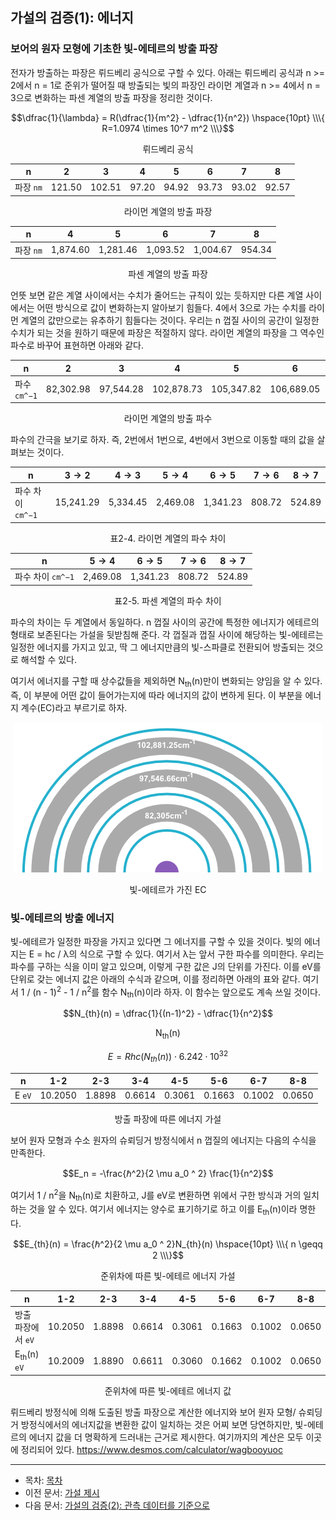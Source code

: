 ## 가설의 검증(1): 에너지

### 보어의 원자 모형에 기초한 빛-에테르의 방출 파장

전자가 방출하는 파장은 뤼드베리 공식으로 구할 수 있다. 아래는 뤼드베리 공식과 n >= 2에서 n = 1로 준위가 떨어질 때 방출되는 빛의 파장인 라이먼 계열과 n >= 4에서 n = 3으로 변화하는 파센 계열의 방출 파장을 정리한 것이다.

$$\dfrac{1}{\lambda} = R(\dfrac{1}{m^2} - \dfrac{1}{n^2}) \hspace{10pt} \\\{ R=1.0974 \times 10^7 m^2 \\\}$$

<p align="center">뤼드베리 공식</p>

| n | 2 | 3 | 4 | 5 | 6 | 7 | 8 |
|--|--|--|--|--|--|--|--|
| 파장 `nm` | 121.50 | 102.51 | 97.20 | 94.92 | 93.73 | 93.02 | 92.57 |

<p align="center">라이먼 계열의 방출 파장</p>

| n | 4 | 5 | 6 | 7 | 8 |
|--|--|--|--|--|--|
| 파장 `nm` | 1,874.60 | 1,281.46 | 1,093.52 | 1,004.67 | 954.34 |

<p align="center">파센 계열의 방출 파장</p>

언뜻 보면 같은 계열 사이에서는 수치가 줄어드는 규칙이 있는 듯하지만 다른 계열 사이에서는 어떤 방식으로 값이 변화하는지 알아보기 힘들다. 4에서 3으로 가는 수치를 라이먼 계열의 값만으로는 유추하기 힘들다는 것이다. 우리는 n 껍질 사이의 공간이 일정한 수치가 되는 것을 원하기 때문에 파장은 적절하지 않다. 라이먼 계열의 파장을 그 역수인 파수로 바꾸어 표현하면 아래와 같다.

| n | 2 | 3 | 4 | 5 | 6 | 7 | 8 |
|--|--|--|--|--|--|--|--|
| 파수 `cm^−1` | 82,302.98 | 97,544.28 | 102,878.73 | 105,347.82 | 106,689.05 | 107,497.77 | 108,022.67 |

<p align="center">라이먼 계열의 방출 파수</p>

파수의 간극을 보기로 하자. 즉, 2번에서 1번으로, 4번에서 3번으로 이동할 때의 값을 살펴보는 것이다.

| n | $3 \to 2$ | $4 \to 3$ | $5 \to 4$ | $6 \to 5$ | $7 \to 6$ | $8 \to 7$ |
|--|--|--|--|--|--|--|
| 파수 차이 `cm^−1` | 15,241.29 | 5,334.45 | 2,469.08 | 1,341.23 | 808.72 | 524.89 |

<p align="center">표2-4. 라이먼 계열의 파수 차이</p>

| n | $5 \to 4$ | $6 \to 5$ | $7 \to 6$ | $8 \to 7$ |
|--|--|--|--|--|
| 파수 차이 `cm^−1` | 2,469.08 | 1,341.23 | 808.72 | 524.89 |

<p align="center">표2-5. 파센 계열의 파수 차이</p>

파수의 차이는 두 계열에서 동일하다. n 껍질 사이의 공간에 특정한 에너지가 에테르의 형태로 보존된다는 가설을 뒷받침해 준다. 각 껍질과 껍질 사이에 해당하는 빛-에테르는 일정한 에너지를 가지고 있고, 딱 그 에너지만큼의 빛-스파클로 전환되어 방출되는 것으로 해석할 수 있다.

여기서 에너지를 구할 때 상수값들을 제외하면 N<sub>th</sub>(n)만이 변화되는 양임을 알 수 있다. 즉, 이 부분에 어떤 값이 들어가는지에 따라 에너지의 값이 변하게 된다. 이 부분을 에너지 계수(EC)라고 부르기로 하자.

<p align="center">
 <img src="./images/pic5.png">
</p>

<p align="center">빛-에테르가 가진 EC</p>

### 빛-에테르의 방출 에너지

빛-에테르가 일정한 파장을 가지고 있다면 그 에너지를 구할 수 있을 것이다. 빛의 에너지는 E = hc / λ의 식으로 구할 수 있다. 여기서 λ는 앞서 구한 파수를 의미한다. 우리는 파수를 구하는 식을 이미 알고 있으며, 이렇게 구한 값은 J의 단위를 가진다. 이를 eV를 단위로 갖는 에너지 값은 아래의 수식과 같으며, 이를 정리하면 아래의 표와 같다. 여기서 1 / (n - 1)<sup>2</sup> - 1 / n<sup>2</sup>를 함수 N<sub>th</sub>(n)이라 하자. 이 함수는 앞으로도 계속 쓰일 것이다.

$$N_{th}(n) = \dfrac{1}{(n-1)^2} - \dfrac{1}{n^2}$$

<p align="center">N<sub>th</sub>(n)</p>

$$E = Rhc(N_{th}(n))\cdot6.242\cdot10^{32}$$

| n | 1-2 | 2-3 | 3-4 | 4-5 | 5-6 | 6-7 | 8-8 |
|--|--|--|--|--|--|--|--|
| E `eV` | 10.2050 | 1.8898 | 0.6614 | 0.3061 | 0.1663 | 0.1002 | 0.0650 |

<p align="center">방출 파장에 따른 에너지 가설</p>

보어 원자 모형과 수소 원자의 슈뢰딩거 방정식에서 n 껍질의 에너지는 다음의 수식을 만족한다.

$$E_n = -\frac{ℏ^2}{2 \mu a_0 ^ 2} \frac{1}{n^2}$$

여기서 1 / n<sup>2</sup>을 N<sub>th</sub>(n)로 치환하고, J를 eV로 변환하면 위에서 구한 방식과 거의 일치하는 것을 알 수 있다. 여기서 에너지는 양수로 표기하기로 하고 이를 E<sub>th</sub>(n)이라 명한다.

$$E_{th}(n) = \frac{ℏ^2}{2 \mu a_0 ^ 2}N_{th}(n) \hspace{10pt} \\\{ n \geqq 2 \\\}$$

<p align="center">준위차에 따른 빛-에테르 에너지 가설</p>

| n | 1-2 | 2-3 | 3-4 | 4-5 | 5-6 | 6-7 | 8-8 |
|--|--|--|--|--|--|--|--|
| 방출 파장에서 `eV` | 10.2050 | 1.8898 | 0.6614 | 0.3061 | 0.1663 | 0.1002 | 0.0650 |
| E<sub>th</sub>(n) `eV` | 10.2009 | 1.8890 | 0.6611 | 0.3060 | 0.1662 | 0.1002 | 0.0650 |

<p align="center">준위차에 따른 빛-에테르 에너지 값</p>

뤼드베리 방정식에 의해 도출된 방출 파장으로 계산한 에너지와 보어 원자 모형/ 슈뢰딩거 방정식에서의 에너지값을 변환한 값이 일치하는 것은 어찌 보면 당연하지만, 빛-에테르의 에너지 값을 더 명확하게 드러내는 근거로 제시한다. 여기까지의 계산은 모두 이곳에 정리되어 있다. https://www.desmos.com/calculator/wagbooyuoc

---

- 목차: [목차](./README.md)
- 이전 문서: [가설 제시](./hypothesis.md)
- 다음 문서: [가설의 검증(2): 관측 데이터를 기준으로](./atomic_spectra_data.md)
